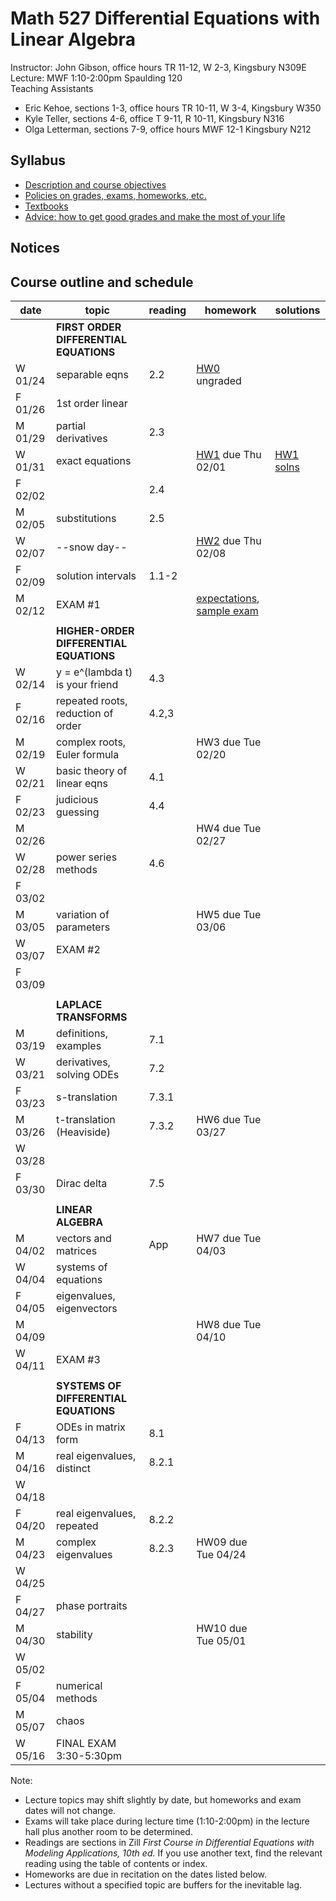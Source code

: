 # Math 527 Differential Equations with Linear Algebra

Instructor: John Gibson, office hours TR 11-12, W 2-3, Kingsbury N309E  
Lecture: MWF 1:10-2:00pm Spaulding 120  
Teaching Assistants
  * Eric Kehoe, sections 1-3, office hours TR 10-11, W 3-4, Kingsbury W350
  * Kyle Teller, sections 4-6, office T 9-11, R 10-11, Kingsbury N316
  * Olga Letterman, sections 7-9, office hours  MWF 12-1 Kingsbury N212

## Syllabus
  * [Description and course objectives](docs/description.md)
  * [Policies on grades, exams, homeworks, etc.](docs/policies.md)
  * [Textbooks](docs/texts.md)
  * [Advice: how to get good grades and make the most of your life](docs/advice.md) 
  
## Notices

## Course outline and schedule

| date | topic | reading | homework | solutions |
|------|-------|---------|----------|-----------|
|  | **FIRST ORDER DIFFERENTIAL EQUATIONS** |  |  | |
| W 01/24 | separable eqns      |  2.2 |  [HW0](hws/hw0-ungraded.pdf) ungraded | |
| F 01/26 | 1st order linear    |      |  |  |
| M 01/29 | partial derivatives |  2.3 |  |  |
| W 01/31 | exact equations     |      |  [HW1](hws/hw1.pdf) due Thu 02/01 | [HW1 solns](hws/hw1solns.pdf) | 
| F 02/02 |                     |  2.4 |  |  |
| M 02/05 | substitutions       |  2.5 |  |  |
| W 02/07 | --snow day--        |      | [HW2](hws/hw2.pdf) due Thu 02/08 | |
| F 02/09 | solution intervals  |  1.1-2 |  | |
| M 02/12 | EXAM #1 | | [expectations](misc/exam1topics.md), [sample exam](misc/exam1sample.pdf) | |
| | | | |
| | **HIGHER-ORDER DIFFERENTIAL EQUATIONS** | | | | 
| W 02/14 | y = e^(lambda t) is your friend |  4.3 | | | 
| F 02/16 | repeated roots, reduction of order |  4.2,3 | | |
| M 02/19 | complex roots, Euler formula  |   | HW3 due Tue 02/20 | | 
| W 02/21 | basic theory of linear eqns   | 4.1 |  | | 
| F 02/23 | judicious guessing            |  4.4 | | |
| M 02/26 |                               |      | HW4 due Tue 02/27 | |
| W 02/28 | power series methods          |  4.6 | | | 
| F 03/02 |                               |      | | | 
| M 03/05 | variation of parameters       |      | HW5 due Tue 03/06| |
| W 03/07 | EXAM #2 | | | |
| F 03/09 | | | | |
| | | | | |
| | **LAPLACE TRANSFORMS** | | | |
| M 03/19 | definitions, examples         | 7.1 | | |
| W 03/21 | derivatives, solving ODEs     | 7.2 | | |  
| F 03/23 | s-translation	          | 7.3.1 | | | 
| M 03/26 | t-translation (Heaviside)     | 7.3.2 | HW6 due Tue 03/27 | |
| W 03/28 | | | | |                                       
| F 03/30 | Dirac delta		          | 7.5   | | |
| | | | | |
| | **LINEAR ALGEBRA** | | | |
| M 04/02 | vectors and matrices          | App   | HW7 due Tue 04/03 | |
| W 04/04 | systems of equations          |       | | |
| F 04/05 | eigenvalues, eigenvectors |
| M 04/09 |                               |       | HW8 due Tue 04/10 | |
| W 04/11 | EXAM #3 | | | |
| | | | | | 
| | **SYSTEMS OF DIFFERENTIAL EQUATIONS** | | | |
| F 04/13 | ODEs in matrix form           | 8.1 | | |
| M 04/16 | real eigenvalues, distinct	  | 8.2.1 | | |
| W 04/18 | | | | |
| F 04/20 | real eigenvalues, repeated	  | 8.2.2 | | |
| M 04/23 | complex eigenvalues           | 8.2.3 | HW09 due Tue 04/24 | |
| W 04/25 | | | | |
| F 04/27 | phase portraits               |       | | |
| M 04/30 | stability                     |       | HW10 due Tue 05/01 | |
| W 05/02 | | | | |
| F 05/04 | numerical methods             |       | | |
| M 05/07 | chaos                         |       | | |
| W 05/16 | FINAL EXAM 3:30-5:30pm | | | |            

Note: 
  * Lecture topics may shift slightly by date, but homeworks and exam dates will not change.
  * Exams will take place during lecture time (1:10-2:00pm) in the lecture hall plus another room to be determined. 
  * Readings are sections in Zill *First Course in Differential Equations with Modeling Applications, 10th ed.* If you use another text, find the relevant reading using the table of contents or index.
  * Homeworks are due in recitation on the dates listed below.
  * Lectures without a specified topic are buffers for the inevitable lag.
